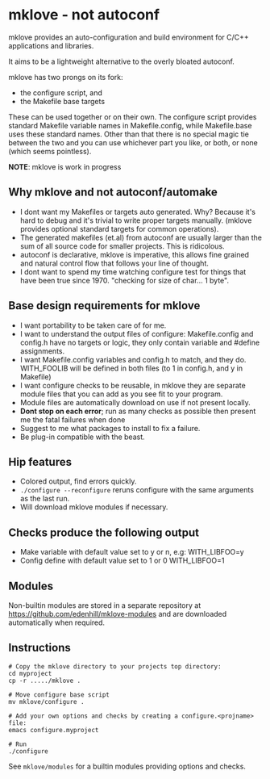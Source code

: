 mklove - not autoconf
=====================

mklove provides an auto-configuration and build environment for C/C++
applications and libraries.

It aims to be a lightweight alternative to the overly bloated autoconf.

mklove has two prongs on its fork:
 * the configure script, and
 * the Makefile base targets

These can be used together or on their own. The configure script provides
standard Makefile variable names in Makefile.config, while Makefile.base
uses these standard names. Other than that there is no special magic
tie between the two and you can use whichever part you like, or both, or none
(which seems pointless).


**NOTE**: mklove is work in progress



Why mklove and not autoconf/automake
------------------------------------
 * I dont want my Makefiles or targets auto generated.
   Why? Because it's hard to debug and it's trivial to write proper targets
   manually. (mklove provides optional standard targets for common operations).
 * The generated makefiles (et.al) from autoconf are usually larger than the
   sum of all source code for smaller projects. This is ridicolous.
 * autoconf is declarative, mklove is imperative, this allows fine grained
   and natural control flow that follows your line of thought.
 * I dont want to spend my time watching configure test for things that
   have been true since 1970. "checking for size of char... 1 byte".


Base design requirements for mklove
-----------------------------------
 * I want portability to be taken care of for me.
 * I want to understand the output files of configure:
    Makefile.config and config.h have no targets or logic, they only contain
    variable and #define assignments.
 * I want Makefile.config variables and config.h to match, and they do.
   WITH_FOOLIB will be defined in both files (to 1 in config.h,
   and y in Makefile)
 * I want configure checks to be reusable, in mklove they are separate
   module files that you can add as you see fit to your program.
 * Module files are automatically download on use if not present locally.
 * **Dont stop on each error**; run as many checks as possible then present me
   the fatal failures when done
 * Suggest to me what packages to install to fix a failure.
 * Be plug-in compatible with the beast.

Hip features
------------
 * Colored output, find errors quickly.
 * `./configure --reconfigure` reruns configure with the same arguments
   as the last run.
 * Will download mklove modules if necessary.


Checks produce the following output
-----------------------------------
 * Make variable with default value set to y or n, e.g:
   WITH_LIBFOO=y
 * Config define with default value set to 1 or 0
   WITH_LIBFOO=1


Modules
-------

Non-builtin modules are stored in a separate repository at
https://github.com/edenhill/mklove-modules and are downloaded automatically
when required.


Instructions
------------

````
# Copy the mklove directory to your projects top directory:
cd myproject
cp -r ...../mklove .

# Move configure base script
mv mklove/configure .

# Add your own options and checks by creating a configure.<projname> file:
emacs configure.myproject

# Run
./configure
````



See `mklove/modules` for a builtin modules providing options and checks.
